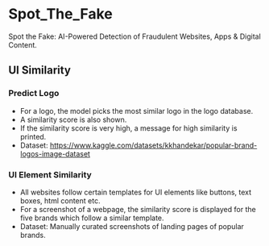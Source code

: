 # Spot_The_Fake
Spot the Fake: AI-Powered Detection of Fraudulent Websites, Apps &amp; Digital Content.

## UI Similarity

### Predict Logo
* For a logo, the model picks the most similar logo in the logo database.
* A similarity score is also shown.
* If the similarity score is very high, a message for high similarity is printed.
* Dataset: https://www.kaggle.com/datasets/kkhandekar/popular-brand-logos-image-dataset

### UI Element Similarity
* All websites follow certain templates for UI elements like buttons, text boxes, html content etc.
* For a screenshot of a webpage, the similarity score is displayed for the five brands which follow a similar template.
* Dataset: Manually curated screenshots of landing pages of popular brands.
